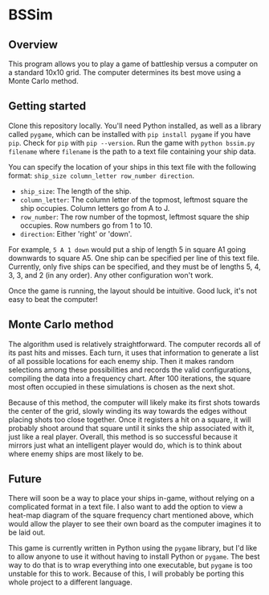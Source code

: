 # BSSim
## Overview
This program allows you to play a game of battleship versus a computer on a standard 10x10 grid.
The computer determines its best move using a Monte Carlo method.

## Getting started
Clone this repository locally. You'll need Python installed, as well as a library called `pygame`, which can be installed with `pip install pygame` if you have `pip`. Check for `pip` with `pip --version`.
Run the game with `python bssim.py filename` where `filename` is the path to a text file containing your ship data.

You can specify the location of your ships in this text file with the following format: `ship_size column_letter row_number direction`.
* `ship_size`: The length of the ship.
* `column_letter`: The column letter of the topmost, leftmost square the ship occupies. Column letters go from A to J.
* `row_number`: The row number of the topmost, leftmost square the ship occupies. Row numbers go from 1 to 10.
* `direction`: Either 'right' or 'down'.

For example, `5 A 1 down` would put a ship of length 5 in square A1 going downwards to square A5.
One ship can be specified per line of this text file.
Currently, only five ships can be specified, and they must be of lengths 5, 4, 3, 3, and 2 (in any order).
Any other configuration won't work.

Once the game is running, the layout should be intuitive. Good luck, it's not easy to beat the computer!

## Monte Carlo method
The algorithm used is relatively straightforward. The computer records all of its past hits and misses. Each turn, it uses that information to generate a list of all possible locations for each enemy ship. Then it makes random selections among these possibilities and records the valid configurations, compiling the data into a frequency chart. After 100 iterations, the square most often occupied in these simulations is chosen as the next shot.

Because of this method, the computer will likely make its first shots towards the center of the grid, slowly winding its way towards the edges without placing shots too close together. Once it registers a hit on a square, it will probably shoot around that square until it sinks the ship associated with it, just like a real player. Overall, this method is so successful because it mirrors just what an intelligent player would do, which is to think about where enemy ships are most likely to be.

## Future
There will soon be a way to place your ships in-game, without relying on a complicated format in a text file. I also want to add the option to view a heat-map diagram of the square frequency chart mentioned above, which would allow the player to see their own board as the computer imagines it to be laid out.

This game is currently written in Python using the `pygame` library, but I'd like to allow anyone to use it without having to install Python or `pygame`. The best way to do that is to wrap everything into one executable, but `pygame` is too unstable for this to work. Because of this, I will probably be porting this whole project to a different language.